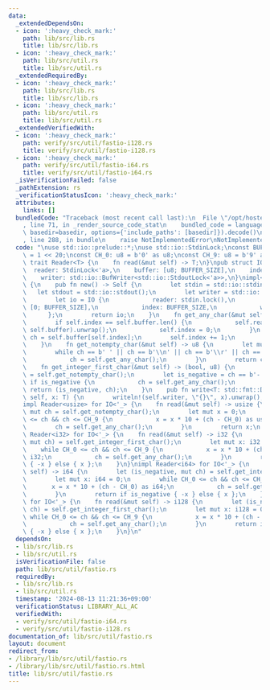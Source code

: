 ```yaml
---
data:
  _extendedDependsOn:
  - icon: ':heavy_check_mark:'
    path: lib/src/lib.rs
    title: lib/src/lib.rs
  - icon: ':heavy_check_mark:'
    path: lib/src/util.rs
    title: lib/src/util.rs
  _extendedRequiredBy:
  - icon: ':heavy_check_mark:'
    path: lib/src/lib.rs
    title: lib/src/lib.rs
  - icon: ':heavy_check_mark:'
    path: lib/src/util.rs
    title: lib/src/util.rs
  _extendedVerifiedWith:
  - icon: ':heavy_check_mark:'
    path: verify/src/util/fastio-i128.rs
    title: verify/src/util/fastio-i128.rs
  - icon: ':heavy_check_mark:'
    path: verify/src/util/fastio-i64.rs
    title: verify/src/util/fastio-i64.rs
  _isVerificationFailed: false
  _pathExtension: rs
  _verificationStatusIcon: ':heavy_check_mark:'
  attributes:
    links: []
  bundledCode: "Traceback (most recent call last):\n  File \"/opt/hostedtoolcache/Python/3.10.14/x64/lib/python3.10/site-packages/onlinejudge_verify/documentation/build.py\"\
    , line 71, in _render_source_code_stat\n    bundled_code = language.bundle(stat.path,\
    \ basedir=basedir, options={'include_paths': [basedir]}).decode()\n  File \"/opt/hostedtoolcache/Python/3.10.14/x64/lib/python3.10/site-packages/onlinejudge_verify/languages/rust.py\"\
    , line 288, in bundle\n    raise NotImplementedError\nNotImplementedError\n"
  code: "\nuse std::io::prelude::*;\nuse std::io::StdinLock;\nconst BUFFER_SIZE: usize\
    \ = 1 << 20;\nconst CH_0: u8 = b'0' as u8;\nconst CH_9: u8 = b'9' as u8;\n\npub\
    \ trait Reader<T> {\n    fn read(&mut self) -> T;\n}\npub struct IO<'a> {\n  \
    \  reader: StdinLock<'a>,\n    buffer: [u8; BUFFER_SIZE],\n    index: usize,\n\
    \    writer: std::io::BufWriter<std::io::StdoutLock<'a>>,\n}\nimpl<'a> IO<'a>\
    \ {\n    pub fn new() -> Self {\n        let stdin = std::io::stdin();\n     \
    \   let stdout = std::io::stdout();\n        let writer = std::io::BufWriter::new(stdout.lock());\n\
    \        let io = IO {\n            reader: stdin.lock(),\n            buffer:\
    \ [0; BUFFER_SIZE],\n            index: BUFFER_SIZE,\n            writer,\n  \
    \      };\n        return io;\n    }\n    fn get_any_char(&mut self) -> u8 {\n\
    \        if self.index == self.buffer.len() {\n            self.reader.read(&mut\
    \ self.buffer).unwrap();\n            self.index = 0;\n        }\n        let\
    \ ch = self.buffer[self.index];\n        self.index += 1;\n        return ch;\n\
    \    }\n    fn get_notempty_char(&mut self) -> u8 {\n        let mut ch = self.get_any_char();\n\
    \        while ch == b' ' || ch == b'\\n' || ch == b'\\r' || ch == b'\\t' {\n\
    \            ch = self.get_any_char();\n        }\n        return ch;\n    }\n\
    \    fn get_integer_first_char(&mut self) -> (bool, u8) {\n        let mut ch\
    \ = self.get_notempty_char();\n        let is_negative = ch == b'-';\n       \
    \ if is_negative {\n            ch = self.get_any_char();\n        }\n       \
    \ return (is_negative, ch);\n    }\n    pub fn write<T: std::fmt::Display>(&mut\
    \ self, x: T) {\n        writeln!(self.writer, \"{}\", x).unwrap();\n    }\n}\n\
    impl Reader<usize> for IO<'_> {\n    fn read(&mut self) -> usize {\n        let\
    \ mut ch = self.get_notempty_char();\n        let mut x = 0;\n        while CH_0\
    \ <= ch && ch <= CH_9 {\n            x = x * 10 + (ch - CH_0) as usize;\n    \
    \        ch = self.get_any_char();\n        }\n        return x;\n    }\n}\nimpl\
    \ Reader<i32> for IO<'_> {\n    fn read(&mut self) -> i32 {\n        let (is_negative,\
    \ mut ch) = self.get_integer_first_char();\n        let mut x: i32 = 0;\n    \
    \    while CH_0 <= ch && ch <= CH_9 {\n            x = x * 10 + (ch - CH_0) as\
    \ i32;\n            ch = self.get_any_char();\n        }\n        return if is_negative\
    \ { -x } else { x };\n    }\n}\nimpl Reader<i64> for IO<'_> {\n    fn read(&mut\
    \ self) -> i64 {\n        let (is_negative, mut ch) = self.get_integer_first_char();\n\
    \        let mut x: i64 = 0;\n        while CH_0 <= ch && ch <= CH_9 {\n     \
    \       x = x * 10 + (ch - CH_0) as i64;\n            ch = self.get_any_char();\n\
    \        }\n        return if is_negative { -x } else { x };\n    }\n}\nimpl Reader<i128>\
    \ for IO<'_> {\n    fn read(&mut self) -> i128 {\n        let (is_negative, mut\
    \ ch) = self.get_integer_first_char();\n        let mut x: i128 = 0;\n       \
    \ while CH_0 <= ch && ch <= CH_9 {\n            x = x * 10 + (ch - CH_0) as i128;\n\
    \            ch = self.get_any_char();\n        }\n        return if is_negative\
    \ { -x } else { x };\n    }\n}\n"
  dependsOn:
  - lib/src/lib.rs
  - lib/src/util.rs
  isVerificationFile: false
  path: lib/src/util/fastio.rs
  requiredBy:
  - lib/src/lib.rs
  - lib/src/util.rs
  timestamp: '2024-08-13 11:21:36+09:00'
  verificationStatus: LIBRARY_ALL_AC
  verifiedWith:
  - verify/src/util/fastio-i64.rs
  - verify/src/util/fastio-i128.rs
documentation_of: lib/src/util/fastio.rs
layout: document
redirect_from:
- /library/lib/src/util/fastio.rs
- /library/lib/src/util/fastio.rs.html
title: lib/src/util/fastio.rs
---
```

